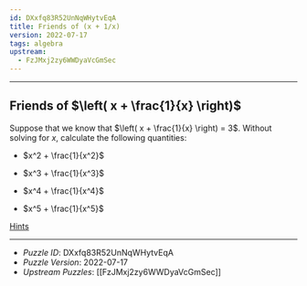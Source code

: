 ```yaml
---
id: DXxfq83R52UnNqWHytvEqA
title: Friends of (x + 1/x)
version: 2022-07-17
tags: algebra
upstream:
  - FzJMxj2zy6WWDyaVcGmSec
---
```


--------------------------------------------------------------------------------------------

## Friends of $\left( x + \frac{1}{x} \right)$

Suppose that we know that $\left( x + \frac{1}{x} \right) = 3$. Without solving for $x$,
calculate the following quantities:

* $x^2 + \frac{1}{x^2}$

* $x^3 + \frac{1}{x^3}$

* $x^4 + \frac{1}{x^4}$

* $x^5 + \frac{1}{x^5}$

[Hints](DXxfq83R52UnNqWHytvEqA-hints.md)

--------------------------------------------------------------------------------------------

* _Puzzle ID_: DXxfq83R52UnNqWHytvEqA
* _Puzzle Version_: 2022-07-17
* _Upstream Puzzles_: [[FzJMxj2zy6WWDyaVcGmSec]]
